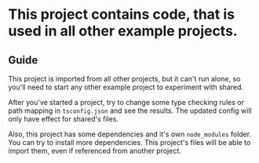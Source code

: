 # This project contains code, that is used in all other example projects.

## Guide

This project is imported from all other projects, but it can't run alone, so you'll need to start any other example project to experiment with shared.

After you've started a project, try to change some type checking rules or path mapping in `tsconfig.json` and see the results. The updated config will only have effect for shared's files.

Also, this project has some dependencies and it's own `node_modules` folder. You can try to install more dependencies. This project's files will be able to import them, even if referenced from another project.
